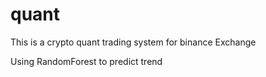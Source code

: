 # quant

This is a crypto quant trading system for binance Exchange

Using RandomForest to predict trend
